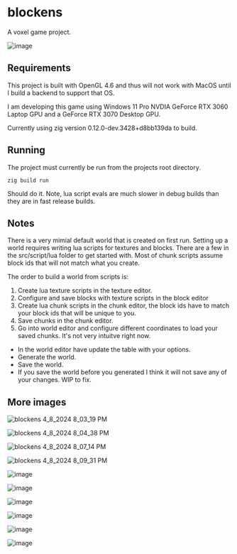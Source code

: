 # blockens
 A voxel game project.
 
![image](https://github.com/btipling/blockens/assets/249641/dace9cd6-d44f-4ed1-950d-a950ca85ecd0)

 ## Requirements
 This project is built with OpenGL 4.6 and thus will not work with MacOS until I build a backend to support that OS.

 I am developing this game using Windows 11 Pro NVDIA GeForce RTX 3060 Laptop GPU and a GeForce RTX 3070 Desktop GPU. 

 Currently using zig version 0.12.0-dev.3428+d8bb139da to build.

## Running

The project must currently be run from the projects root directory.
```
zig build run
```
Should do it. Note, lua script evals are much slower in debug builds than they are in fast release builds.

 ## Notes

 There is a very mimial default world that is created on first run. Setting up a world requires writing lua scripts
 for textures and blocks. There are a few in the src/script/lua folder to get started with. Most of chunk scripts
 assume block ids that will not match what you create.

 The order to build a world from scripts is:
 1. Create lua texture scripts in the texture editor.
 2. Configure and save blocks with texture scripts in the block editor
 3. Create lua chunk scripts in the chunk editor, the block ids have to match your block ids that will be unique to you.
 4. Save chunks in the chunk editor.
 5. Go into world editor and configure different coordinates to load your saved chunks. It's not very intuitve right now.
  - In the world editor have update the table with your options.
  - Generate the world.
  - Save the world.
  - If you save the world before you generated I think it will not save any of your changes. WIP to fix.

## More images

![blockens 4_8_2024 8_03_19 PM](https://github.com/btipling/blockens/assets/249641/1dd3cfb9-0120-4280-92b3-dba13b013aca)

![blockens 4_8_2024 8_04_38 PM](https://github.com/btipling/blockens/assets/249641/eacefa1a-93d1-4232-b869-b227271332fb)

![blockens 4_8_2024 8_07_14 PM](https://github.com/btipling/blockens/assets/249641/8b358a95-3b8a-4f3c-b919-f4a215a758e7)

![blockens 4_8_2024 8_09_31 PM](https://github.com/btipling/blockens/assets/249641/4bcde1ad-e598-46e6-bd3a-2bafbf839dc5)

![image](https://github.com/btipling/blockens/assets/249641/dd6cb670-548b-44fc-b7c0-b681e9a8376c)

![image](https://github.com/btipling/blockens/assets/249641/74770b22-e036-451f-b768-14040bd08976)

![image](https://github.com/btipling/blockens/assets/249641/4c710c3e-051a-4e39-8e6f-503817c56045)

![image](https://github.com/btipling/blockens/assets/249641/9819303a-7cb0-43d5-8f6f-8dba0f9484ce)

![image](https://github.com/btipling/blockens/assets/249641/6f0d042f-f6a0-4320-8a4a-429dc892967e)

![image](https://github.com/btipling/blockens/assets/249641/868a1585-2315-4e9d-a1a9-74192de6cf50)

